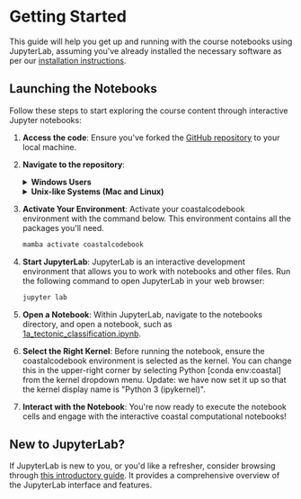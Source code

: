 # Getting Started

This guide will help you get up and running with the course notebooks using JupyterLab, assuming you've already installed the necessary software as per our [installation instructions](installation.md).

## Launching the Notebooks

Follow these steps to start exploring the course content through interactive Jupyter notebooks:

1. **Access the code**: Ensure you've forked the [GitHub repository](https://github.com/Coastal-Dynamics/CoastalCodebook) to your local
   machine.

2. **Navigate to the repository**: 
   
   <details>
   <summary><strong>Windows Users</strong></summary>

   1. On Windows, open a Miniforge Prompt by searching for "miniforge" in the task bar. 
   2. Change to the directory where you cloned the repository by using `cd
      <drive:\path\to\dir>`. If you installed the GitHub client using their default
      settings you may run
      `cd%userprofile%\Documents\GitHub\CoastalCodeBook`.

   </details>

   <details>
   <summary><strong>Unix-like Systems (Mac and Linux)</strong></summary>

   1. On Mac, search for terminal or iterm in Spotlight (command + space). On linux, the
      hotkey to open a terminal is "cntrl + shift + t". 
   2. You can navigate the terminal using `cd`, which stands for "change directory". So you
      would do something like `cd ~/path/to/cloned/repository`

   </details>


3. **Activate Your Environment**: Activate your coastalcodebook environment with the command below. This environment contains all the packages you'll need.

   ```bash
   mamba activate coastalcodebook
   ```

4. **Start JupyterLab**: JupyterLab is an interactive development environment that allows you to work with
   notebooks and other files. Run the following command to open JupyterLab in your web browser:

   ```bash
   jupyter lab
   ```


5. **Open a Notebook**: Within JupyterLab, navigate to the notebooks directory, and open a notebook, such as [1a_tectonic_classification.ipynb](../notebooks/1a_tectonic_classification.ipynb).

6. **Select the Right Kernel**: Before running the notebook, ensure the coastalcodebook environment is selected as the kernel. You can change this in the upper-right corner by selecting Python [conda env:coastal] from the kernel dropdown menu. Update: we have now set it up so that the kernel display name is "Python 3 (ipykernel)".

6. **Interact with the Notebook**: You're now ready to execute the notebook cells and
   engage with the interactive coastal computational notebooks!

## New to JupyterLab?
If JupyterLab is new to you, or you'd like a refresher, consider browsing through [this
introductory guide](https://earth-env-data-science.github.io/lectures/environment/intro_to_jupyterlab.html). It provides a comprehensive overview of the JupyterLab interface and features.
